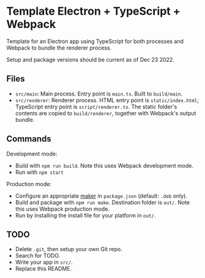 # Template Electron + TypeScript + Webpack

Template for an Electron app using TypeScript for both processes and Webpack to bundle the renderer process.

Setup and package versions should be current as of Dec 23 2022.

## Files

- `src/main`: Main process. Entry point is `main.ts`. Built to `build/main`.
- `src/renderer`: Renderer process. HTML entry point is `static/index.html`; TypeScript entry point is `script/renderer.ts`. The static folder's contents are copied to `build/renderer`, together with Webpack's output bundle.

## Commands

Development mode:

- Build with `npm run build`. Note this uses Webpack development mode.
- Run with `npm start`

Production mode:

- Configure an appropriate [maker](https://www.electronforge.io/config/makers) in `package.json` (default: `.deb` only).
- Build and package with `npm run make`. Destination folder is `out/`. Note this uses Webpack production mode.
- Run by installing the install file for your platform in `out/`.

## TODO

- Delete `.git`, then setup your own Git repo.
- Search for TODO.
- Write your app in `src/`.
- Replace this README.
